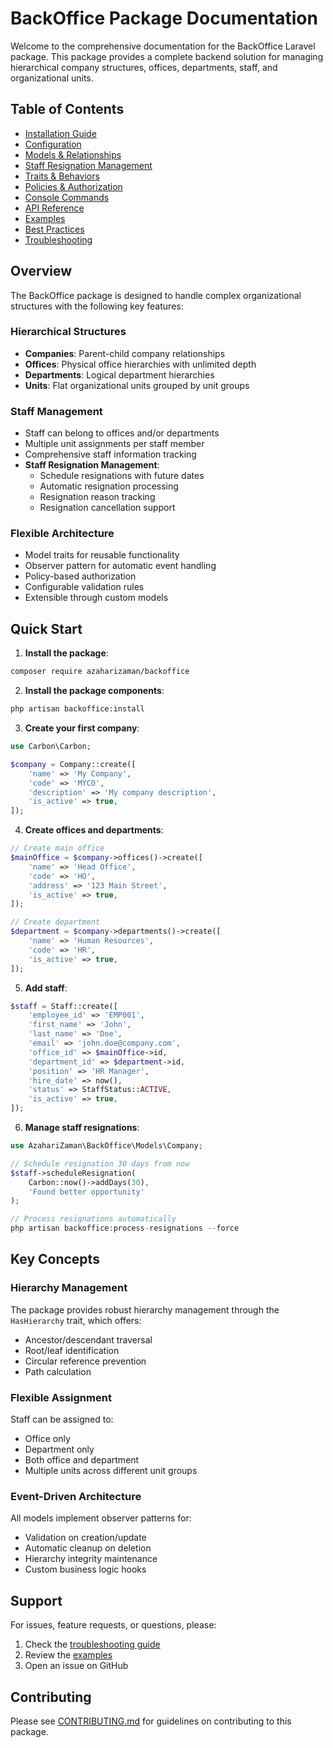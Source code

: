 # BackOffice Package Documentation

Welcome to the comprehensive documentation for the BackOffice Laravel package. This package provides a complete backend solution for managing hierarchical company structures, offices, departments, staff, and organizational units.

## Table of Contents

- [Installation Guide](installation.md)
- [Configuration](configuration.md)
- [Models & Relationships](models.md)
- [Staff Resignation Management](resignation.md)
- [Traits & Behaviors](traits.md)
- [Policies & Authorization](policies.md)
- [Console Commands](commands.md)
- [API Reference](api.md)
- [Examples](examples.md)
- [Best Practices](best-practices.md)
- [Troubleshooting](troubleshooting.md)

## Overview

The BackOffice package is designed to handle complex organizational structures with the following key features:

### Hierarchical Structures
- **Companies**: Parent-child company relationships
- **Offices**: Physical office hierarchies with unlimited depth
- **Departments**: Logical department hierarchies
- **Units**: Flat organizational units grouped by unit groups

### Staff Management
- Staff can belong to offices and/or departments
- Multiple unit assignments per staff member
- Comprehensive staff information tracking
- **Staff Resignation Management**:
  - Schedule resignations with future dates
  - Automatic resignation processing
  - Resignation reason tracking
  - Resignation cancellation support

### Flexible Architecture
- Model traits for reusable functionality
- Observer pattern for automatic event handling
- Policy-based authorization
- Configurable validation rules
- Extensible through custom models

## Quick Start

1. **Install the package**:
```bash
composer require azaharizaman/backoffice
```

2. **Install the package components**:
```bash
php artisan backoffice:install
```

3. **Create your first company**:
```php
use Carbon\Carbon;

$company = Company::create([
    'name' => 'My Company',
    'code' => 'MYCO',
    'description' => 'My company description',
    'is_active' => true,
]);
```

4. **Create offices and departments**:
```php
// Create main office
$mainOffice = $company->offices()->create([
    'name' => 'Head Office',
    'code' => 'HO',
    'address' => '123 Main Street',
    'is_active' => true,
]);

// Create department
$department = $company->departments()->create([
    'name' => 'Human Resources',
    'code' => 'HR',
    'is_active' => true,
]);
```

5. **Add staff**:
```php
$staff = Staff::create([
    'employee_id' => 'EMP001',
    'first_name' => 'John',
    'last_name' => 'Doe',
    'email' => 'john.doe@company.com',
    'office_id' => $mainOffice->id,
    'department_id' => $department->id,
    'position' => 'HR Manager',
    'hire_date' => now(),
    'status' => StaffStatus::ACTIVE,
    'is_active' => true,
]);
```

6. **Manage staff resignations**:
```php
use AzahariZaman\BackOffice\Models\Company;

// Schedule resignation 30 days from now
$staff->scheduleResignation(
    Carbon::now()->addDays(30),
    'Found better opportunity'
);

// Process resignations automatically
php artisan backoffice:process-resignations --force
```

## Key Concepts

### Hierarchy Management
The package provides robust hierarchy management through the `HasHierarchy` trait, which offers:
- Ancestor/descendant traversal
- Root/leaf identification
- Circular reference prevention
- Path calculation

### Flexible Assignment
Staff can be assigned to:
- Office only
- Department only
- Both office and department
- Multiple units across different unit groups

### Event-Driven Architecture
All models implement observer patterns for:
- Validation on creation/update
- Automatic cleanup on deletion
- Hierarchy integrity maintenance
- Custom business logic hooks

## Support

For issues, feature requests, or questions, please:
1. Check the [troubleshooting guide](troubleshooting.md)
2. Review the [examples](examples.md)
3. Open an issue on GitHub

## Contributing

Please see [CONTRIBUTING.md](../CONTRIBUTING.md) for guidelines on contributing to this package.